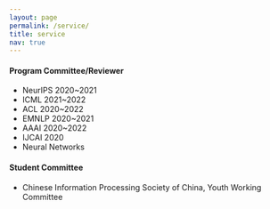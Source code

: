 ```yaml
---
layout: page
permalink: /service/
title: service
nav: true
---
```


#### Program Committee/Reviewer
- NeurIPS 2020~2021
- ICML 2021~2022
- ACL 2020~2022
- EMNLP 2020~2021
- AAAI 2020~2022
- IJCAI 2020
- Neural Networks

#### Student Committee
- Chinese Information Processing Society of China, Youth Working Committee
